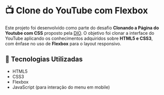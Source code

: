 # 📺 Clone do YouTube com Flexbox

Este projeto foi desenvolvido como parte do desafio **Clonando a Página do Youtube com CSS** proposto pela [DIO](https://www.dio.me/). O objetivo foi clonar a interface do YouTube aplicando os conhecimentos adquiridos sobre **HTML5 e CSS3**, com ênfase no uso de **Flexbox** para o layout responsivo.

## 🚀 Tecnologias Utilizadas

- HTML5
- CSS3
- Flexbox
- JavaScript (para interação do menu em mobile)
